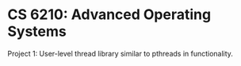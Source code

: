 CS 6210: Advanced Operating Systems
===================================

Project 1: User-level thread library similar to pthreads in functionality.

